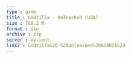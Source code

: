 ```yaml
---
type : game
title : Godzilla - Unleashed (USA)
size : 780.2 M
format : iso
archive : zip
server : myrient
link2 : Godzilla%20-%20Unleashed%20%28USA%29
---
```

